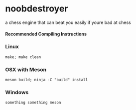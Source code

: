 # noobdestroyer

a chess engine that can beat you easily if youre bad at chess

#### Recommended Compiling Instructions
### Linux
`make; make clean`

### OSX with Meson
`meson build; ninja -C "build" install`

### Windows
`something something meson`
